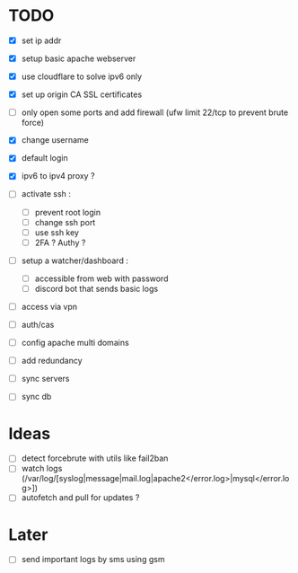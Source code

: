 # TODO
- [x] set ip addr
- [x] setup basic apache webserver
- [x] use cloudflare to solve ipv6 only
- [x] set up origin CA SSL certificates
- [ ] only open some ports and add firewall (ufw limit 22/tcp to prevent brute force)
- [x] change username
- [x] default login
- [x] ipv6 to ipv4 proxy ?

- [ ] activate ssh : 
    - [ ] prevent root login
    - [ ] change ssh port
    - [ ] use ssh key
    - [ ] 2FA ? Authy ?

- [ ] setup a watcher/dashboard : 
    - [ ] accessible from web with password
    - [ ] discord bot that sends basic logs

- [ ] access via vpn
- [ ] auth/cas
- [ ] config apache multi domains
- [ ] add redundancy
- [ ] sync servers
- [ ] sync db

# Ideas
- [ ] detect forcebrute with utils like fail2ban
- [ ] watch logs (/var/log/[syslog|message|mail.log|apache2</error.log>|mysql</error.log>])
- [ ] autofetch and pull for updates ?
# Later
- [ ] send important logs by sms using gsm
